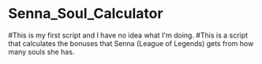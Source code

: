 # Senna_Soul_Calculator
#This is my first script and I have no idea what I'm doing.
#This is a script that calculates the bonuses that Senna (League of Legends) gets from how many souls she has. 
